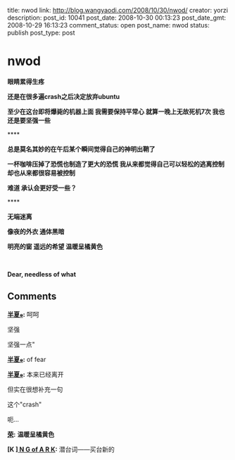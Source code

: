 title: nwod
link: http://blog.wangyaodi.com/2008/10/30/nwod/
creator: yorzi
description: 
post_id: 10041
post_date: 2008-10-30 00:13:23
post_date_gmt: 2008-10-29 16:13:23
comment_status: open
post_name: nwod
status: publish
post_type: post

# nwod

**眼睛累得生疼**

**还是在很多遍crash之后决定放弃ubuntu**

**至少在这台即将爆毙的机器上面 我需要保持平常心 就算一晚上无故死机7次 我也还是要坚强一些**

**** 

**总是莫名其妙的在午后某个瞬间觉得自己的神明出鞘了**

**一杯咖啡压掉了恐慌也制造了更大的恐慌 我从来都觉得自己可以轻松的逃离控制 却也从来都很容易被控制**

**难道 承认会更好受一些？**

**** 

**无端迷离**

**像夜的外衣 通体黑暗**

**明亮的窗 遥远的希望 温暖呈橘黄色**

 

**Dear, needless of what**

## Comments

**[半夏๑](#117 "2008-10-30 08:09:09"):** 呵呵

坚强

坚强一点"

**[半夏๑](#118 "2008-10-30 08:11:04"):** of fear

**[半夏๑](#119 "2008-10-30 08:14:37"):** 本来已经离开

但实在很想补充一句

这个"crash"

呃…

**[荣](#120 "2008-10-30 09:26:37"):** **温暖呈橘黄色**

**[K ][ N G of A R K](#121 "2008-10-30 10:10:24"):** 潜台词——买台新的

